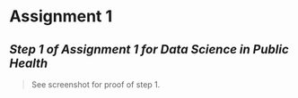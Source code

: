 # Assignment 1
## *Step 1 of Assignment 1 for Data Science in Public Health*
> See screenshot for proof of step 1.
